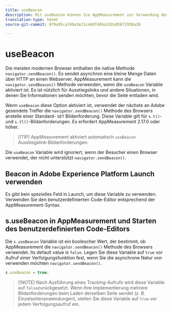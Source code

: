 ```yaml
---
title: useBeacon
description: Mit useBeacon können Sie AppMeasurement zur Verwendung der sendBeacon-API des Browsers zwingen.
translation-type: tm+mt
source-git-commit: 979a95ca749a3e21c4ddf48ba2d2a95672938a20

---
```



# useBeacon

Die meisten modernen Browser enthalten die native Methode `navigator.sendBeacon()`. Es sendet asynchron eine kleine Menge Daten über HTTP an einen Webserver. AppMeasurement kann die `navigator.sendBeacon()` Methode verwenden, wenn die `useBeacon` Variable aktiviert ist. Es ist nützlich für Ausstiegslinks und andere Situationen, in denen Sie Informationen senden möchten, bevor die Seite entladen wird.

Wenn `useBeacon` diese Option aktiviert ist, verwendet der nächste an Adobe gesendete Treffer die `navigator.sendBeacon()` Methode des Browsers anstelle einer Standard- `GET` Bildanforderung. Diese Variable gilt für `s.t()`- und `s.tl()`-Bildanforderungen. Es erfordert AppMeasurement 2.17.0 oder höher.

> [!TIP] AppMeasurement aktiviert automatisch `useBeacon` Ausstiegslink-Bildanforderungen.

Die `useBeacon` Variable wird ignoriert, wenn der Besucher einen Browser verwendet, der nicht unterstützt `navigator.sendBeacon()`.

## Beacon in Adobe Experience Platform Launch verwenden

Es gibt kein spezielles Feld in Launch, um diese Variable zu verwenden. Verwenden Sie den benutzerdefinierten Code-Editor entsprechend der AppMeasurement-Syntax.

## s.useBeacon in AppMeasurement und Starten des benutzerdefinierten Code-Editors

Die `s.useBeacon` Variable ist ein boolescher Wert, der bestimmt, ob AppMeasurement die `navigator.sendBeacon()` Methode des Browsers verwendet. Its default value is `false`. Legen Sie diese Variable auf `true` vor Aufruf einer Verfolgungsfunktion fest, wenn Sie die asynchrone Natur von verwenden möchten `navigator.sendBeacon()`.

```js
s.useBeacon = true;
```

> [!NOTE] Nach Ausführung eines Tracking-Aufrufs wird diese Variable auf `false`zurückgesetzt. Wenn Ihre Implementierung mehrere Bildanforderungen beim Laden derselben Seite sendet (z. B. Einzelseitenanwendungen), stellen Sie diese Variable auf `true` vor jedem Verfolgungsaufruf ein.
